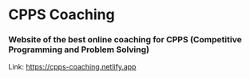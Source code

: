 # CPPS Coaching

### Website of the best online coaching for CPPS (Competitive Programming and Problem Solving)

Link: https://cpps-coaching.netlify.app
